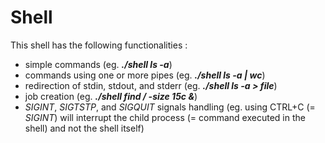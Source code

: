 # Shell

This shell has the following functionalities : 
- simple commands (eg. ***./shell ls -a***)
- commands using one or more pipes (eg. ***./shell ls -a | wc***)
- redirection of stdin, stdout, and stderr (eg. ***./shell ls -a > file***)
- job creation (eg. ***./shell find / -size 15c &***)
- *SIGINT*, *SIGTSTP*, and *SIGQUIT* signals handling (eg. using CTRL+C (= *SIGINT*) will interrupt the child process (= command executed in the shell) and not the shell itself)
